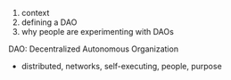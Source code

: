 1. context
2. defining a DAO 
3. why people are experimenting with DAOs 

DAO: Decentralized Autonomous Organization
- distributed, networks, self-executing, people, purpose